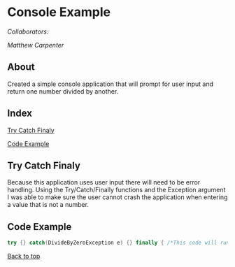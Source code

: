 # Console Example 
 
*Collaborators:* 
 
*Matthew Carpenter* 
 
## About 
 
Created a simple console application that will prompt for user input and return one number divided by another.  

## Index 
 
[Try Catch Finaly](#Try-Catch-Finaly) 
 
[Code Example](#Code-Example) 
 
## Try Catch Finaly
 
Because this application uses user input there will need to be error handling. Using the Try/Catch/Finally functions and the Exception argument I was able to make sure the user cannot crash the application when entering a value that is not a number. 
 
## Code Example
 
```c# 
try {} catch(DivideByZeroException e) {} finally { /*This code will run every time*/ };
 ```
 

 [Back to top](#)
